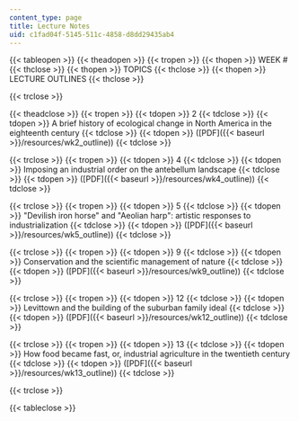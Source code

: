 ```yaml
---
content_type: page
title: Lecture Notes
uid: c1fad04f-5145-511c-4858-d8dd29435ab4
---
```


{{< tableopen >}}
{{< theadopen >}}
{{< tropen >}}
{{< thopen >}}
WEEK #
{{< thclose >}}
{{< thopen >}}
TOPICS
{{< thclose >}}
{{< thopen >}}
LECTURE OUTLINES
{{< thclose >}}

{{< trclose >}}

{{< theadclose >}}
{{< tropen >}}
{{< tdopen >}}
2
{{< tdclose >}}
{{< tdopen >}}
A brief history of ecological change in North America in the eighteenth century
{{< tdclose >}}
{{< tdopen >}}
([PDF]({{< baseurl >}}/resources/wk2_outline))
{{< tdclose >}}

{{< trclose >}}
{{< tropen >}}
{{< tdopen >}}
4
{{< tdclose >}}
{{< tdopen >}}
Imposing an industrial order on the antebellum landscape
{{< tdclose >}}
{{< tdopen >}}
([PDF]({{< baseurl >}}/resources/wk4_outline))
{{< tdclose >}}

{{< trclose >}}
{{< tropen >}}
{{< tdopen >}}
5
{{< tdclose >}}
{{< tdopen >}}
"Devilish iron horse" and "Aeolian harp": artistic responses to industrialization
{{< tdclose >}}
{{< tdopen >}}
([PDF]({{< baseurl >}}/resources/wk5_outline))
{{< tdclose >}}

{{< trclose >}}
{{< tropen >}}
{{< tdopen >}}
9
{{< tdclose >}}
{{< tdopen >}}
Conservation and the scientific management of nature
{{< tdclose >}}
{{< tdopen >}}
([PDF]({{< baseurl >}}/resources/wk9_outline))
{{< tdclose >}}

{{< trclose >}}
{{< tropen >}}
{{< tdopen >}}
12
{{< tdclose >}}
{{< tdopen >}}
Levittown and the building of the suburban family ideal
{{< tdclose >}}
{{< tdopen >}}
([PDF]({{< baseurl >}}/resources/wk12_outline))
{{< tdclose >}}

{{< trclose >}}
{{< tropen >}}
{{< tdopen >}}
13
{{< tdclose >}}
{{< tdopen >}}
How food became fast, or, industrial agriculture in the twentieth century
{{< tdclose >}}
{{< tdopen >}}
([PDF]({{< baseurl >}}/resources/wk13_outline))
{{< tdclose >}}

{{< trclose >}}

{{< tableclose >}}